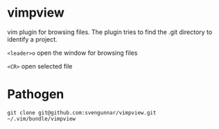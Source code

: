 # vimpview
vim plugin for browsing files. The plugin tries to find the .git directory to identify a project.

`<leader>o` open the window for browsing files

`<CR>` open selected file

# Pathogen
`git clone git@github.com:svengunnar/vimpview.git ~/.vim/bundle/vimpview`
